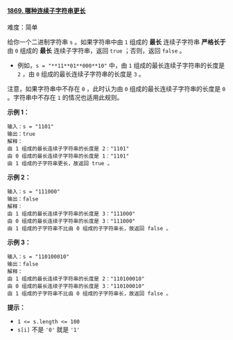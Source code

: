 #### [1869\. 哪种连续子字符串更长](https://leetcode.cn/problems/longer-contiguous-segments-of-ones-than-zeros/)

难度：简单

给你一个二进制字符串 `s` 。如果字符串中由 `1` 组成的 **最长** 连续子字符串 **严格长于** 由 `0` 组成的 **最长** 连续子字符串，返回 `true` ；否则，返回 `false` 。

-   例如，`s = "**11**01**000**10"` 中，由 `1` 组成的最长连续子字符串的长度是 `2` ，由 `0` 组成的最长连续子字符串的长度是 `3` 。

注意，如果字符串中不存在 `0` ，此时认为由 `0` 组成的最长连续子字符串的长度是 `0` 。字符串中不存在 `1` 的情况也适用此规则。

**示例 1：**

```
输入：s = "1101"
输出：true
解释：
由 1 组成的最长连续子字符串的长度是 2："1101"
由 0 组成的最长连续子字符串的长度是 1："1101"
由 1 组成的子字符串更长，故返回 true 。
```

**示例 2：**

```
输入：s = "111000"
输出：false
解释：
由 1 组成的最长连续子字符串的长度是 3："111000"
由 0 组成的最长连续子字符串的长度是 3："111000"
由 1 组成的子字符串不比由 0 组成的子字符串长，故返回 false 。
```

**示例 3：**

```
输入：s = "110100010"
输出：false
解释：
由 1 组成的最长连续子字符串的长度是 2："110100010"
由 0 组成的最长连续子字符串的长度是 3："110100010"
由 1 组成的子字符串不比由 0 组成的子字符串长，故返回 false 。
```

**提示：**

-   `1 <= s.length <= 100`
-   `s[i]` 不是 `'0'` 就是 `'1'`
